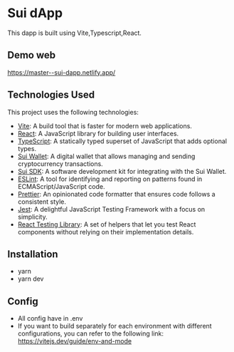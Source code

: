 # Sui dApp

This dapp is built using Vite,Typescript,React.

## Demo web

https://master--sui-dapp.netlify.app/


## Technologies Used

This project uses the following technologies:

- [Vite](https://vitejs.dev/): A build tool that is faster for modern web applications.
- [React](https://reactjs.org/): A JavaScript library for building user interfaces.
- [TypeScript](https://www.typescriptlang.org/): A statically typed superset of JavaScript that adds optional types.
- [Sui Wallet](https://sui.com/): A digital wallet that allows managing and sending cryptocurrency transactions.
- [Sui SDK](https://sui.com/sdk): A software development kit for integrating with the Sui Wallet.
- [ESLint](https://eslint.org/): A tool for identifying and reporting on patterns found in ECMAScript/JavaScript code.
- [Prettier](https://prettier.io/): An opinionated code formatter that ensures code follows a consistent style.
- [Jest](https://jestjs.io/): A delightful JavaScript Testing Framework with a focus on simplicity.
- [React Testing Library](https://testing-library.com/docs/react-testing-library/intro/): A set of helpers that let you test React components without relying on their implementation details.

## Installation

 - yarn
 - yarn dev

## Config

 - All config have in .env
 - If you want to build separately for each environment with different configurations, you can refer to the following link:
    https://vitejs.dev/guide/env-and-mode

